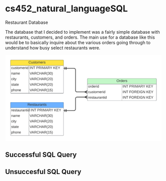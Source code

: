 # cs452_natural_languageSQL
Restaurant Database

The database that I decided to implement was a fairly simple database with restaurants, customers, and orders. The main use for a database like this would be to basically inquire about the various orders going through to understand how busy select restaurants were.

<img src="schema.png">

## Successful SQL Query


## Unsuccesful SQL Query
